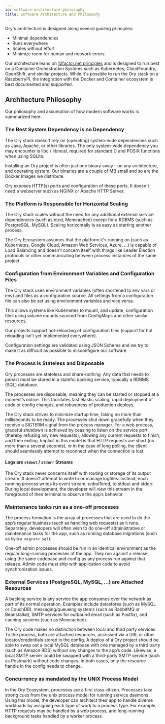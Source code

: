 ```yaml
---
id: software-architecture-philosophy
title: Software Architecture and Philosophy
---
```


Ory's architecture is designed along several guiding principles:

- Minimal dependencies
- Runs everywhere
- Scales without effort
- Minimize room for human and network errors

Our architecture leans on [12factor.net principles](https://www.12factor.net) and is designed to run best on a Container
Orchestration Systems such as Kubernetes, CloudFoundry, OpenShift, and similar projects. While it's possible to run the Ory stack
on a RaspberryPI, the integration with the Docker and Container ecosystem is best documented and supported.

## Architecture Philosophy

Our philosophy and assumption of how modern software works is summarized here.

### The Best System Dependency is no Dependency

The Ory stack doesn't rely on (operating) system-wide dependencies such as Java, Apache, or other libraries. The only system-wide
dependency you may encounter is libc / libmusl, required for standard C and POSIX functions when using SQLite.

Installing an Ory project is often just one binary away - on any architecture, and operating system. Our binaries are a couple of
MB small and so are the Docker Images we distribute.

Ory exposes HTTP(s) ports and configuration of these ports. It doesn't need a webserver such as NGINX or Apache HTTP Server.

### The Platform is Responsible for Horizontal Scaling

The Ory stack scales without the need for any additional external service dependencies (such as etcd, Memcached) except for a
RDBMS (such as PostgreSQL, MySQL). Scaling horizontally is as easy as starting another process.

The Ory Ecosystem assumes that the platform it's running on (such as Kubernetes, Google Cloud, Amazon Web Services, Azure, ...) is
capable of Load Balancing and doesn't concern itself with things like Leader Election protocols or other communicating between
process instances of the same project.

### Configuration from Environment Variables and Configuration Files

The Ory stack uses environment variables (often shortened to env vars or env) and files as a configuration source. All settings
from a configuration file can also be set using environment variables and vice versa.

This allows systems like Kubernetes to mount, and update, configuration files using volume mounts sourced from ConfigMaps and
other similar resources.

Our projects support hot-reloading of configuration files (support for hot reloading isn't yet implemented everywhere).

Configuration settings are validated using JSON Schema and we try to make it as difficult as possible to misconfigure our
software.

### The Process is Stateless and Disposable

Ory processes are stateless and share-nothing. Any data that needs to persist must be stored in a stateful backing service,
typically a RDBMS (SQL) database.

The processes are disposable, meaning they can be started or stopped at a moment’s notice. This facilitates fast elastic scaling,
rapid deployment of code or config changes, and robustness of production deploys.

The Ory stack strives to minimize startup time, taking no more than milliseconds to be ready. The processes shut down gracefully
when they receive a SIGTERM signal from the process manager. For a web process, graceful shutdown is achieved by ceasing to listen
on the service port (thereby refusing any new requests), allowing any current requests to finish, and then exiting. Implicit in
this model is that HTTP requests are short (no more than a several seconds), or in the case of long polling, the client should
seamlessly attempt to reconnect when the connection is lost.

#### Logs are `stdout` / `stderr` Streams

The Ory stack never concerns itself with routing or storage of its output stream. It doesn't attempt to write to or manage
logfiles. Instead, each running process writes its event stream, unbuffered, to stdout and stderr. During local development, the
developer will view this stream in the foreground of their terminal to observe the app’s behavior.

### Maintenance tasks run as a one-off processes

The process formation is the array of processes that are used to do the app’s regular business (such as handling web requests) as
it runs. Separately, developers will often wish to do one-off administrative or maintenance tasks for the app, such as running
database migrations (such as `hydra migrate sql`).

One-off admin processes should be run in an identical environment as the regular long-running processes of the app. They run
against a release, using the same codebase and config as any process run against that release. Admin code must ship with
application code to avoid synchronization issues.

### External Services (PostgreSQL, MySQL, ...) are Attached Resources

A backing service is any service the app consumes over the network as part of its normal operation. Examples include datastores
(such as MySQL or CouchDB), messaging/queueing systems (such as RabbitMQ or Beanstalkd), SMTP services for outbound email (such as
Postfix), and caching systems (such as Memcached).

The Ory code makes no distinction between local and third party services. To the process, both are attached resources, accessed
via a URL or other locator/credentials stored in the config. A deploy of a Ory project should be able to swap out a local MySQL
database with one managed by a third party (such as Amazon RDS) without any changes to the app’s code. Likewise, a local SMTP
server could be swapped with a third-party SMTP service (such as Postmark) without code changes. In both cases, only the resource
handle in the config needs to change.

### Concurrency as mandated by the UNIX Process Model

In the Ory Ecosystem, processes are a first class citizen. Processes take strong cues from the unix process model for running
service daemons. Using this model, the developer can architect their app to handle diverse workloads by assigning each type of
work to a process type. For example, HTTP requests may be handled by a web process, and long-running background tasks handled by a
worker process.

